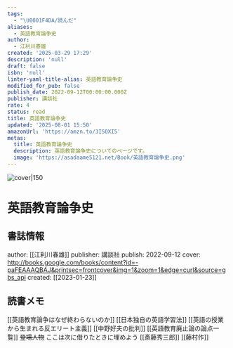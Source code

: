 ```yaml
---
tags:
  - "\U0001F4DA/読んだ"
aliases:
  - 英語教育論争史
author:
  - 江利川春雄
created: '2025-03-29 17:29'
description: 'null'
draft: false
isbn: 'null'
linter-yaml-title-alias: 英語教育論争史
modified_for_pub: false
publish_date: 2022-09-12T00:00:00.000Z
publisher: 講談社
rate: 4
status: read
title: 英語教育論争史
updated: '2025-08-01 15:50'
amazonUrl: 'https://amzn.to/3ISOXI5'
metas:
  title: 英語教育論争史
  description: 英語教育論争史についてのページです。
  image: 'https://asadaame5121.net/Book/英語教育論争史.png'
---
```

![cover|150](http://books.google.com/books/content?id=-paFEAAAQBAJ&printsec=frontcover&img=1&zoom=1&edge=curl&source=gbs_api)

# 英語教育論争史

## 書誌情報
author: [[江利川春雄]]
publisher: 講談社
publish: 2022-09-12
cover: http://books.google.com/books/content?id=-paFEAAAQBAJ&printsec=frontcover&img=1&zoom=1&edge=curl&source=gbs_api
created: [[2023-01-23]]

## 読書メモ
[[英語教育論争はなぜ終わらないのか]]
[[日本独自の英語学習法]]
[[英語の授業から生まれる反エリート主義]]
[[中野好夫の批判]]
[[英語教育廃止論の論点一覧]]
~~登場人物~~ ここは次に借りたときに埋めよう
[[斎藤秀三郎]]
[[藤村作]]
